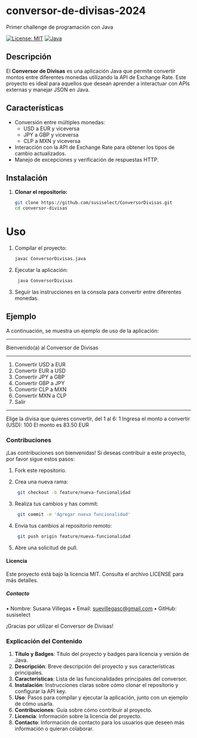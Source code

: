 # conversor-de-divisas-2024

Primer challenge de programación con Java

[![License: MIT](https://img.shields.io/badge/License-MIT-yellow.svg)](https://opensource.org/licenses/MIT)
[![Java](https://img.shields.io/badge/Java-17-blue.svg)](https://www.java.com/)

## Descripción

El **Conversor de Divisas** es una aplicación Java que permite convertir montos entre diferentes monedas utilizando la API de Exchange Rate. Este proyecto es ideal para aquellos que desean aprender a interactuar con APIs externas y manejar JSON en Java.

## Características

- Conversión entre múltiples monedas:
  - USD a EUR y viceversa
  - JPY a GBP y viceversa
  - CLP a MXN y viceversa
- Interacción con la API de Exchange Rate para obtener los tipos de cambio actualizados.
- Manejo de excepciones y verificación de respuestas HTTP.

## Instalación

1. **Clonar el repositorio:**

   ```bash
   git clone https://github.com/susiselect/ConversorDivisas.git
   cd conversor-divisas

<H1>Uso</H1>

1. Compilar el proyecto:

   ```bash
   javac ConversorDivisas.java

3. Ejecutar la aplicación:

   ```bash
    java ConversorDivisas

5. Seguir las instrucciones en la consola para convertir entre diferentes monedas.

<H2>Ejemplo</H2>

A continuación, se muestra un ejemplo de uso de la aplicación:

**************************************************

Bienvenido(a) al Conversor de Divisas

**************************************************
1. Convertir USD a EUR
2. Convertir EUR a USD
3. Convertir JPY a GBP
4. Convertir GBP a JPY
5. Convertir CLP a MXN
6. Convertir MXN a CLP
7. Salir
**************************************************

Elige la divisa que quieres convertir, del 1 al 6: 1
Ingresa el monto a convertir (USD): 100
El monto es 83.50 EUR

<H3>Contribuciones</H3>

¡Las contribuciones son bienvenidas! Si deseas contribuir a este proyecto, por favor sigue estos pasos:

1. Fork este repositorio.

2. Crea una nueva rama:

   ```bash
    git checkout -b feature/nueva-funcionalidad

3. Realiza tus cambios y has commit:

   ```bash
    git commit -m 'Agregar nueva funcionalidad'

4. Envia tus cambios al repositorio remoto:

   ```bash
    git push origin feature/nueva-funcionalidad

5. Abre una solicitud de pull.

<H4>Licencia</H4>

Este proyecto está bajo la licencia MIT. Consulta el archivo LICENSE para más detalles.

<H5>Contacto</H5>

 •  Nombre: Susana Villegas
 •  Email: suevillegasc@gmail.com
 •  GitHub: susiselect

 
¡Gracias por utilizar el Conversor de Divisas!


### Explicación del Contenido

1. **Título y Badges**: Título del proyecto y badges para licencia y versión de Java.
2. **Descripción**: Breve descripción del proyecto y sus características principales.
3. **Características**: Lista de las funcionalidades principales del conversor.
4. **Instalación**: Instrucciones claras sobre cómo clonar el repositorio y configurar la API key.
5. **Uso**: Pasos para compilar y ejecutar la aplicación, junto con un ejemplo de cómo usarla.
6. **Contribuciones**: Guía sobre cómo contribuir al proyecto.
7. **Licencia**: Información sobre la licencia del proyecto.
8. **Contacto**: Información de contacto para los usuarios que deseen más información o quieran colaborar.



